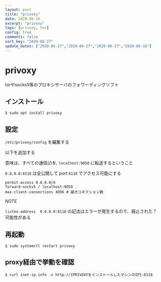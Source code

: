 ```yaml
---
layout: post
title: "privoxy"
date: 2020-06-16
excerpt: "privoxy"
tags: [privoxy, tor]
config: true
comments: false
sort_key: "2020-06-27"
update_dates: ["2020-06-27","2020-06-27","2020-06-27","2020-06-16"]
---
```


# privoxy

torやsocks5等のプロキシサーバのフォワーディングソフト

## インストール

```console
$ sudo apt install privoxy
```

## 設定

`/etc/privoxy/config` を編集する  

以下を追加する  

意味は、すべての通信(/)を, `localhost:9050` に転送するということ

`0.0.0.0:8118` は全公開して port `8118` でアクセス可能にする   

```console
permit-access 0.0.0.0/0
forward-socks5 / localhost:9050 .
max-client-connections 4096 # 最大コネクション数
```

*NOTE*  

`listen-address  0.0.0.0:8118` の記法はエラーが発生するので、廃止された？可能性がある   

## 再起動

```console
$ sudo systemctl restart privoxy
```

## proxy経由で挙動を確認  

```console
$ curl inet-ip.info -x http://{PRIVOXYをインストールしたマシンのIP}:8118
```

